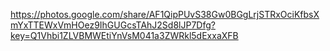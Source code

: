 https://photos.google.com/share/AF1QipPUvS38Gw0BGgLrjSTRxOciKfbsXmYxTTEWxVmHOez9IhGUGcsTAhJ2Sd8lJP7Dfg?key=Q1Vhbi1ZLVBMWEtiYnVsM041a3ZWRkl5dExxaXFB